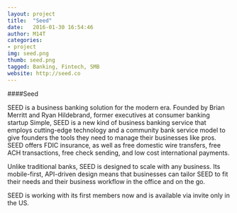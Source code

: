 ```yaml
---
layout: project
title:  "Seed"
date:   2016-01-30 16:54:46
author: M14T
categories:
- project
img: seed.png
thumb: seed.png
tagged: Banking, Fintech, SMB
website: http://seed.co
---
```

####Seed

SEED is a business banking solution for the modern era. Founded by Brian Merritt and Ryan Hildebrand, former executives at consumer banking startup Simple, SEED is a new kind of business banking service that employs cutting-edge technology and a community bank service model to give founders the tools they need to manage their businesses like pros. SEED offers FDIC insurance, as well as free domestic wire transfers, free ACH transactions, free check sending, and low cost international payments.

Unlike traditional banks, SEED is designed to scale with any business. Its mobile-first, API-driven design means that businesses can tailor SEED to fit their needs and their business workflow in the office and on the go.

SEED is working with its first members now and is available via invite only in the US. 